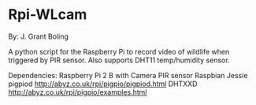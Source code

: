 # Rpi-WLcam
By: J. Grant Boling

A python script for the Raspberry Pi to record video of wildlife when triggered by PIR sensor. Also supports DHT11 temp/humidity sensor.

Dependencies:
Raspberry Pi 2 B with Camera
PIR sensor
Raspbian Jessie
pigpiod http://abyz.co.uk/rpi/pigpio/pigpiod.html
DHTXXD  http://abyz.co.uk/rpi/pigpio/examples.html
